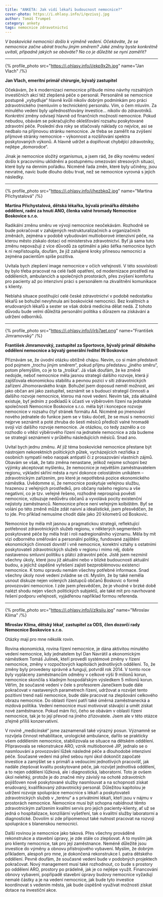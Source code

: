 ```yaml
---
title: "ANKETA: Jak vidí lékaři budoucnost nemocnice?"
cover-photo: https://i.ohlasy.info/i/qvziusj.jpg
author: Tomáš Trumpeš
category: ankety
tags: nemocnice zdravotnictví
---
```


*V boskovické nemocnici došlo k výměně vedení. Očekáváte, že se nemocnice začne ubírat trochu jiným směrem? Jaké změny byste konkrétně uvítali, případně jakých se obáváte? Na co je důležité se nyní zaměřit?*

---

{% profile_photo src="https://i.ohlasy.info/i/ekp9x2h.jpg" name="Jan Vlach" /%}

**Jan Vlach, emeritní primář chirurgie, bývalý zastupitel**

Očekávám, že k modernizaci nemocnice přibude mimo návrhy rozsáhlých investičních akcí též zlepšená péče o personál. Personálně se nemocnice postupně „vybydluje“ hlavně kvůli nikoliv dobrým podmínkám pro práci zdravotnického (nemluvím o technickém) personálu. Vím, o čem mluvím. Za minulého vedení byly upřednostňovány investice… nikoliv do zdravotníků. Konkrétní změny odvisejí hlavně od finančních možností nemocnice. Pokud nebudou, obávám se pokračujícího oklešťování rozsahu poskytované zdravotní péče. Poslední dva roky se stlačovaly náklady co nejvíce, asi se nedbalo na příjmovou stránku nemocnice. Je třeba se zaměřit na zvýšení příjmové stránky nemocnice – výkonnost a rozšiřování spektra poskytovaných výkonů. A hlavně udržet a doplňovat chybějící zdravotníky, nejlépe „domorodce“.

Jinak je nemocnice složitý organismus, a jsem rád, že díky novému vedení došlo k pracovnímu uklidnění a postupnému omezování stresových situací, které byly na denním pořádku. Nicméně řada změn, které byly učiněny, jsou nevratné, navíc bude dlouho dobu trvat, než se nemocnice vyrovná s jejich následky.

---

{% profile_photo src="https://i.ohlasy.info/i/hezbkq2.jpg" name="Martina Přichystalová" /%}

**Martina Přichystalová, dětská lékařka, bývalá primářka dětského oddělení, radní za hnutí ANO, členka valné hromady Nemocnice Boskovice s.r.o.**

Radikální změnu směru ve vývoji nemocnice neočekávám. Rozhodně se bude pokračovat v zahájených restrukturalizačních a organizačních změnách, zejména v podobě vybudování multioborové intenzivní péče, na kterou město získalo dotaci od ministerstva zdravotnictví. Byť já sama tuto změnu nepovažuji z více důvodů za optimální a jako šéfka nemocnice bych k ní nepřistoupila, doufám, že již zahájené kroky přinesou nemocnici a zejména pacientům spíše pozitiva.

Uvítala bych zlepšení image nemocnice v očích veřejnosti. V této souvislosti by bylo třeba pracovat na celé řadě opatření, od modernizace prostředí na odděleních, ambulancích a společných prostorách, přes zvýšení komfortu pro pacienty až po intenzivní práci s personálem na zkvalitnění komunikace s klienty.

Neblahá situace postihující celé české zdravotnictví v podobě nedostatku lékařů se bohužel nevyhnula ani boskovické nemocnici. Bez kvalitních a erudovaných lékařů a sester se však dobrá medicína dělat nedá. Z tohoto důvodu bude velmi důležitá personální politika s důrazem na získávání a udržení odborníků.

---

{% profile_photo src="https://i.ohlasy.info/i/jrb7aet.png" name="František Jimramovský" /%}

**František Jimramovský, zastupitel za Sportovce, bývalý primář dětského oddělení nemocnice a bývalý generální ředitel IN Boskovice**

Přiznávám se, že úvodní otázku obtížně chápu. Nevím, co si mám představit pod pojmem „trochu jiným směrem“, pokud přijmu představu „jiného směru“, potom přemýšlím, co je to ta „troška“. Já však doufám, že ke změně nedojde, neboť nemocnice měla jasnou strategii dalšího rozvoje, která jí zajišťovala ekonomickou stabilitu a pevnou pozici v síti zdravotnických zařízení Jihomoravského kraje. Bohužel jsem doposud neměl možnost, ani jako občan ani jako zastupitel, seznámit se s budoucí strategií činnosti a dalšího rozvoje nemocnice, kterou má nové vedení. Nevím tak, zda aktuálně existuje, byť jedním z podkladů k účasti ve výběrovém řízení na jednatele společnosti Nemocnice Boskovice s.r.o. měla být i koncepce rozvoje nemocnice v rozsahu čtyř stránek formátu A4. Nicméně po jmenování nového jednatele do funkce jsem se v tisku dočetl, že se musí s nemocnicí nejprve seznámit a poté zhruba do šesti měsíců předloží valné hromadě svoji vizi dalšího rozvoje nemocnice. Je otázkou, co tedy zaznělo a co rozhodlo o vítězi výběrového řízení na jednatele nemocnice a zda budeme se strategií seznámeni v průběhu následujících měsíců. Snad ano. 

Uvítal bych jednu změnu. Ať již téma boskovické nemocnice přestane být nástrojem nekorektních politických půtek, vycházejících nezřídka z osobních sympatií nebo naopak antipatií či z prosazování vlastních zájmů. Obavám se však, že tato změna nenastane, jelikož nejsme schopni bez výjimky akceptovat myšlenku, že nemocnice je největším zaměstnavatelem regionu, výkladní skříní města a nyní dokonce celostátním unikátem – zdravotnickým zařízením, pro které je nepotřebná pozice ekonomického náměstka. Uvědomme si, že nemocnice poskytuje veřejnou službu, hrazenou z veřejných prostředků, pro občany našeho regionu a vše negativní, co je tzv. veřejně řešeno, rozhodně neprospívá pověsti nemocnice, vzbuzuje nedůvěru občanů a vyvolává pocity existenční nejistoty zaměstnanců. Nemocnice přece není veřejným kolbištěm. Byť se volání po této změně může zdát naivní a idealistické, jsem přesvědčen, že to jde. Pro příklad nemusíme chodit dále jako 20 kilometrů od Boskovic.

Nemocnice by měla mít jasnou a pragmatickou strategii, reflektující potřebnost zdravotnických služeb regionu, v některých segmentech poskytované péče by měla hrát i roli nadregionálního významu. Měla by mít vizi odborného směřování a personální politiky, fundované zajištění ekonomických činností dovnitř i vně nemocnice, korektní vztahy s ostatními poskytovateli zdravotnických služeb v regionu i mimo něj, dobře nastavenou smluvní politiku s plátci zdravotní péče. Jistě jsem nezmínil všechny úkoly, které jsou již aktuální nebo v blízké budoucnosti aktuální budou, a jejichž úspěšné vyřešení zajistí bezproblémovou existenci nemocnice. K tomu opravdu nemám všechny potřebné informace. Snad všechny úkoly nové vedení zvládne se ctí. Myslím, že by také neměla usnout diskuze nejen volených zástupců občanů Boskovic o formě provozování nemocnice. I zde jsem přesvědčen, že je vhodné v brzké době nalézt shodu nejen všech politických subjektů, ale také mít pro navrhované řešení podporu veřejnosti, vyjádřenou například formou referenda.

---

{% profile_photo src="https://i.ohlasy.info/i/zlksiiu.jpg" name="Miroslav Klíma" /%}

**Miroslav Klíma, dětský lékař, zastupitel za ODS, člen dozorčí rady Nemocnice Boskovice s.r.o.**

Otázky mají pro mne několik rovin.

Rovina ekonomická, rovina řízení nemocnice, je dána aktivitou minulého vedení nemocnice, kdy jednatelem byl Dan Navrátil a ekonomickým náměstkem Tomáš Julínek, kteří provedli systémové změny v řízení nemocnice, změny v rozpočtových kapitolách jednotlivých oddělení. To, že změny byly provedeny správně a fungují, potvrdil rok 2014. V tomto roce byly vypláceny zaměstnancům odměny v celkové výši 9 milionů korun, nemocnice skončila s kladným hospodářským výsledkem 5 milionů korun. Věřím, že současné vedení v čele s profesorem Janečkem bude dále pokračovat v nastavených parametrech řízení, udržovat a rozvíjet tento pozitivní trend naší nemocnice, bude dále pracovat na zlepšování celkového obrazu nemocnice. Do oblasti řízení patří také úměrná zaměstnanecká a mzdová politika. Vedení nemocnice musí motivovat stávající a umět získat nové zaměstnance. Pokud mám říci, čeho se obávám v oblasti řízení nemocnice, tak je to její převod na jiného zřizovatele. Jsem ale v této otázce zřejmě příliš konzervativní.  

V rovině „medicínské“ jsme zaznamenali také výrazný posun. Významně se rozvíjela činnost rehabilitace, urologické ambulance, dařilo se prakticky všem oddělením nemocnice, stabilizovala se situace na dětském oddělení. Připravovala se rekonstrukce ARO, vznik multioborové JIP, jednalo se o nasmlouvání a provozování lůžek následné péče a dlouhodobé intenzivní péče. Současné vedení má před sebou nyní úkol dokončit započaté investice a zamýšlet se s primáři a vedoucími jednotlivých pracovišť, jak nadále zlepšovat kvalitu poskytované péče, jak rozvíjet jednotlivá oddělení, a to nejen oddělení lůžková, ale i diagnostická, laboratorní. Toto je ovšem úkol nelehký, protože je do značné míry závislý na ochotě zdravotních pojišťoven nově poskytované služby nasmlouvat a na schopnosti získat erudovaný, kvalifikovaný zdravotnický personál. Důležitou kapitolou je udržení rozvoje spolupráce nemocnice s lékaři a poskytovateli zdravotnických služeb v „terénu“ a s privátními lékaři, kteří jsou v nájmu v prostorách nemocnice. Nemocnice musí být schopna nabídnout těmto zdravotnickým zařízením kvalitní servis pro jejich pacienty-klienty, ať už se jedná o hospitalizace, konziliární vyšetření, tak o kvalitní služby laboratorní a diagnostické. Dovolím si zde připomenout také nutnost pracovat na rozvoji spolupráce s blanenskou nemocnicí.

Další rovinou je nemocnice jako taková. Přes všechny prováděné rekonstrukce a stavební úpravy, je zde stále co zlepšovat. A to myslím jak pro klienty nemocnice, tak pro její zaměstnance. Neméně důležité jsou investice do výměny a obnovu přístrojového vybavení. Myslím, že dobrým příkladem, alespoň pro mne, je dokončená rekonstrukce I. patra dětského oddělení. Pevně doufám, že současné vedení bude v podobných projektech pokračovat. Nový management musí také rozhodnout, co bude s prostory po oddělení ARO, prostory po prádelně, jak je co nejlépe využít. Financování obnovy vybavení, popřípadě stavební úpravy budovy nemocnice vyžadují nemalé částky a je na vedení nemocnice, jak bude tyto investice koordinovat s vedením města, jak bude úspěšně využívat možnosti získat dotace na investiční akce.
